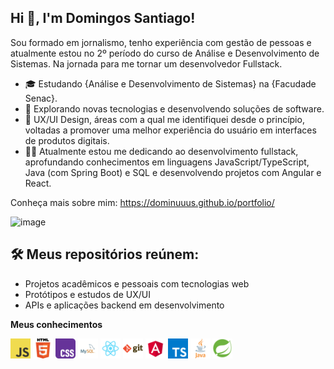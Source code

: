 ## Hi 👋, I'm Domingos Santiago!
Sou formado em jornalismo, tenho experiência com gestão de pessoas e atualmente estou no 2º período do curso de Análise e Desenvolvimento de Sistemas. Na jornada para me tornar um desenvolvedor Fullstack.

- 🎓 Estudando {Análise e Desenvolvimento de Sistemas} na {Facudade Senac}.
- 🤔 Explorando novas tecnologias e desenvolvendo soluções de software.
- 📱  UX/UI Design, áreas com a qual me identifiquei desde o princípio, voltadas a promover uma melhor experiência do usuário em interfaces de produtos digitais.
- 🧑‍💻 Atualmente estou me dedicando ao desenvolvimento fullstack, aprofundando conhecimentos em linguagens JavaScript/TypeScript, Java (com Spring Boot) e SQL e desenvolvendo projetos com Angular e React.

Conheça mais sobre mim: https://dominuuus.github.io/portfolio/

![image](https://github.com/user-attachments/assets/ec211504-3c12-4e96-b47b-cbb535fa5872)



## 🛠️ Meus repositórios reúnem:

- Projetos acadêmicos e pessoais com tecnologias web
- Protótipos e estudos de UX/UI
- APIs e aplicações backend em desenvolvimento


**Meus conhecimentos**

<code><img height="32" src="https://raw.githubusercontent.com/github/explore/80688e429a7d4ef2fca1e82350fe8e3517d3494d/topics/javascript/javascript.png" alt="Javascript"/></code>
<code><img height="32" src="https://raw.githubusercontent.com/github/explore/80688e429a7d4ef2fca1e82350fe8e3517d3494d/topics/html/html.png" alt="HTML5"/></code>
<code><img height="32" src="https://raw.githubusercontent.com/github/explore/80688e429a7d4ef2fca1e82350fe8e3517d3494d/topics/css/css.png" alt="CSS"/></code>
<code><img height="32" src="https://raw.githubusercontent.com/github/explore/80688e429a7d4ef2fca1e82350fe8e3517d3494d/topics/mysql/mysql.png" alt="MySQL"/></code>
<code><img height="32" src="https://raw.githubusercontent.com/github/explore/80688e429a7d4ef2fca1e82350fe8e3517d3494d/topics/react/react.png" alt="React"/></code>
<code><img height="32" src="https://raw.githubusercontent.com/github/explore/80688e429a7d4ef2fca1e82350fe8e3517d3494d/topics/git/git.png" alt="Git"/></code>
<code><img height="32" src="https://raw.githubusercontent.com/github/explore/80688e429a7d4ef2fca1e82350fe8e3517d3494d/topics/angular/angular.png" alt="Angular"/></code>
<code><img height="32" src="https://raw.githubusercontent.com/github/explore/80688e429a7d4ef2fca1e82350fe8e3517d3494d/topics/typescript/typescript.png" alt="TypeScript"/></code>
<code><img height="32" src="https://raw.githubusercontent.com/github/explore/80688e429a7d4ef2fca1e82350fe8e3517d3494d/topics/java/java.png" alt="Java"/></code>
<code><img height="32" src="https://raw.githubusercontent.com/github/explore/80688e429a7d4ef2fca1e82350fe8e3517d3494d/topics/spring-boot/spring-boot.png" alt="Spring Boot"/></code>




<br/>
